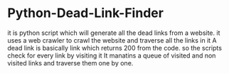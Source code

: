 # Python-Dead-Link-Finder
it is python script which will generate all the dead links from a website.
it uses a web crawler to crawl the website and traverse all the links in it
A dead link is basically link which returns 200 from the code. so the scripts check for every link by visiting it
It manatins a queue of visited and non visited links and traverse them one by one.
